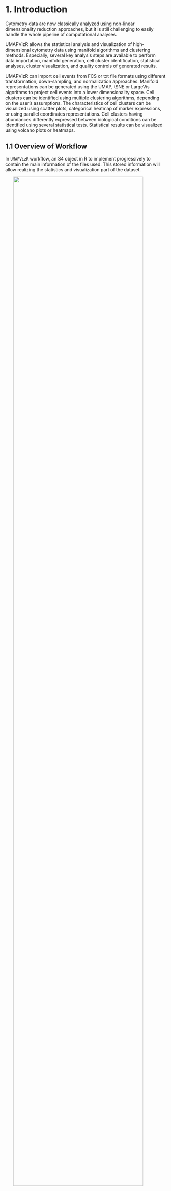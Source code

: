 # 1. Introduction

Cytometry data are now classically analyzed using non-linear
dimensionality reduction approaches, but it is still challenging to
easily handle the whole pipeline of computational analyses.

UMAPVizR allows the statistical analysis and visualization of
high-dimensional cytometry data using manifold algorithms and clustering
methods. Especially, several key analysis steps are available to perform
data importation, manifold generation, cell cluster identification,
statistical analyses, cluster visualization, and quality controls of
generated results.

UMAPVizR can import cell events from FCS or txt file formats using
different transformation, down-sampling, and normalization approaches.
Manifold representations can be generated using the UMAP, tSNE or
LargeVis algorithms to project cell events into a lower dimensionality
space. Cell clusters can be identified using multiple clustering
algorithms, depending on the user’s assumptions. The characteristics of
cell clusters can be visualized using scatter plots, categorical heatmap
of marker expressions, or using parallel coordinates representations.
Cell clusters having abundances differently expressed between biological
conditions can be identified using several statistical tests.
Statistical results can be visualized using volcano plots or heatmaps.

## 1.1 Overview of Workflow

In `UMAPVizR` workflow, an S4 object in R to implement progressively to
contain the main information of the files used. This stored information
will allow realizing the statistics and visualization part of the
dataset.

<img src="README/figures/workflow.png" width="90%" style="display: block; margin: auto;" />

*Figure 1: Workflow of UMAPVizR* *It consists of three main steps: (1)
importing the data in FCS or txt format resulting in the creation of an
S4 UMAPdata object, (2) adding the metadata to the UMAPdata object, (3)
generating the manifold and clustering. The results can be (4)
visualised in different ways and (5) differential analyses are
possible.*

## 1.2 Input data

The following conditions must be respected to analyse the data with
`UMAPVizR`:

-   **Type and format of data**: The biological data that can be
    explored and integrated with `UMAPVizR` are flow, mass or spectral
    cytometry data. The input files can be in standard cytometry format
    (FCS) or txt format.
-   **Compensation**: Before starting an analysis with `UMAPVizR` it is
    necessary to perform the compensation steps for flow cytometry and
    spectral data with conventional methods (FlowJo or Kaluza).
-   **Cleaning and gating**: It is recommended to perform data cleaning:
    to remove debris, dead cells and doublets. You can then perform a
    pre-gating on a large population of interest, e.g.lymphocytes, to
    make the use of `UMAPVizR` more optimal.

# 2. Quick start

## 2.1 Installation

To download `UMAPVizR` it is required `devtools`:

``` r
install.packages("devtools")
library("devtools")
install_github("tchitchek-lab/UMAPVizR")
```

The `UMAPVizR` package automatically downloads the necessary packages
for its operation such as: `coin`, `concaveman`, `dendextend`,
`flowCore`, `ggdendro`, `gglot2`, `gridExtra`, `MASS`, `plyr`,
`reshape`, `reshape2`, `rstatix`, `Rtsne`, `scales`, `stats`, `stringr`,
`uwot`. If not, the packages are available on the `CRAN`, except
`flowCore` which is available on `Bioconductor`.

Once installed, `UMAPVizR` can be loaded using the following command:

``` r
library("UMAPVizR")
```

## 2.2 Importing data

The first function of the package to use is the `import` function which
allows importing the expression matrix of the files in the `UMAPdata`
object.

The files to be analysed must be in FCS or txt format. The function is
used as below:

``` r
# creation of a vector containing the names of the files 

files <- list.files("C:/Users/GWMA/Documents/Transreg/03_Kaluza_exports_renamed/Panel_03_NK/", 
                    pattern = "fcs", full.names = TRUE)

# import the FCS files  
UMAPV <- import(files, 
                filetype = "fcs", 
                transform = "logicle", 
                exclude.markers = c("FS","FS.1","FS.2", "SS","SS.1","SS.2", "Time"), 
                downsampling = 5000)
```

The main arguments of the `import` function are:

-   the `filetype` argument allows you to define the type of format
    which is used for the data,
-   the `transform` argument allows you to choose the type of
    transformation to be used on the data. Advice: For flow cytometry,
    data use a `logicle` transform and for mass cytometry data use an
    `arcsinh` transform,
-   the `exclude_markers` argument is used to remove the channels not to
    be used for the analysis.

## 2.3 Assign metadata

The metadata can be assigned to each sample in the dataset. The
different viewers associate samples with specific biological conditions
or individuals using this metadata. The metadata file must contain
exclusively the following column names:

-   individual: corresponds to the sample identifier,
-   condition: corresponds to the biological condition of the sample,
-   timepoint: corresponds to the timepoint of the sample (optional).

To do this, follow the instructions below:

``` r
# creation of the dataframe 
metadata <- data.frame("individual"= c("10105LA","10209HE","10306CG","10307BR","10503DC",
                                       "10707BL","11204CD","20208AA","20210RF",
                                       "10105LA","10209HE","10304KJ","10306CG","10309BR",
                                       "10503DC","11204CD","20208AA","20210RF",
                                       "21203AS",
                                       "10105LA","10207BL","10209HE","10304KJ","10306CG",
                                       "10503DC","10807BR","10904VP","11204CD","20208AA",
                                       "20210RF",
                                       "10105LA","10207BL","10209HE","10304KJ","10306CG",
                                       "10503DC","10807BR","10904VP","11204CD","20208AA",
                                       "20210RF","21203AS"),
                       "condition"= rep("HV", 42),
                       "timepoint"= c(rep("V1", 9), rep("V6", 10), rep("V7", 11), rep("V8", 12))
)

rownames(metadata) = paste0(metadata$timepoint,"_", metadata$individual)

# assign the dataframe 
UMAPV <- assignMetadata(UMAPV, metadata = metadata)
```

## 2.4 Manifold construction and clustering

If the marker names are not the same for each sample (refer to point 3
to check), they can be corrected as below:

``` r
# Rename markers if necessary
UMAPV <- renameMarkers(UMAPV, marker.names = c("TCRgd", "NKP44", "HLADR", "NKp30", "NKp46",
                                               "NKG2D", "CD3", "CD16", "CD56", "CD8"))
```

This part consists of two steps. The first step is to perform the
manifold on the dataset by following the instructions below:

``` r
# Perform Manifold from the "UMAPdata" object
UMAPV <- generateManifold(UMAPV, 
                          markers = c("TCRgd", "NKP44", "HLADR", "NKp30", "NKp46",
                                      "NKG2D", "CD3", "CD16", "CD56", "CD8"), 
                          type = "UMAP", 
                          n_neighbors = 15,
                          n_components = 2,
                          metric = "euclidean",
                          n_epochs = NULL,
                          n_threads = 40, 
                          n_sgd_threads = 1,
                          scale = FALSE)
```

    ## Manifold markers are: TCRgd, NKP44, HLADR, NKp30, NKp46, NKG2D, CD3, CD16, CD56, CD8

    ## 16:56:21 UMAP embedding parameters a = 1.896 b = 0.8006

    ## 16:56:21 Read 193322 rows and found 10 numeric columns

    ## 16:56:21 Using Annoy for neighbor search, n_neighbors = 15

    ## 16:56:22 Building Annoy index with metric = euclidean, n_trees = 50

    ## 0%   10   20   30   40   50   60   70   80   90   100%

    ## [----|----|----|----|----|----|----|----|----|----|

    ## **************************************************|
    ## 16:56:37 Writing NN index file to temp file C:\Users\GWMA\AppData\Local\Temp\RtmpmIkY0J\file1cc0551d85c
    ## 16:56:38 Searching Annoy index using 40 threads, search_k = 1500
    ## 16:56:47 Annoy recall = 100%
    ## 16:56:47 Commencing smooth kNN distance calibration using 40 threads
    ## 16:56:51 Initializing from normalized Laplacian + noise
    ## 16:56:57 Commencing optimization for 200 epochs, with 3859266 positive edges using 1 thread
    ## 16:59:15 Optimization finished

The main arguments of the `generateManifold` function are:

-   the `markers` argument is used to specify the markers to use for the
    manifold generation,
-   the `type` argument is used to specify the clustering method to use.

The second step allows the clustering to be performed from the manifold
by following the instructions below:

``` r
# Clustering computation from the manifold 
UMAPV <- identifyClusters(UMAPV, space = "manifold", method = "kmeans", centers = 120, nstart = 3)
```

    ## Identifying cell clusters...

    ## computing cell clusters boundaries...

    ## computing cell cluster count matrix...

    ## computing cell cluster abundance matrix...

The main arguments of the `identifyClusters` function are:

-   the `space` argument is used to determine if clustering should be
    done on the markers or the manifold,
-   the `method` argument is used to specify the method to use for the
    clustering.

N.B: These two steps can be switched depending on the selected
parameters.

## 2.5 Basic visualization

### 2.5.1 Plots a representation of a computed manifold (PlotManifold)

Once the complete template has been generated, it is possible to perform
quick visualization of the dataset.

The first visualization shows a computed manifold representation for a
given analysis. The manifold can be coloured based on the local cell
density or marker expression. The main argument of the `plotManifold`
function is `markers` which are used to specify the marker to be used
for colouring. The `density` value is used to colour based on the local
density.

``` r
# Display manifold overlay by 'density' 
plotManifold(UMAPV, 
             markers = "density")
```

![](README/figure-markdown_github/PlotManifold-1.png)

*The UMAP representation shows the distribution of cell density within
the clusters (delimited by the black lines) for all samples.*

The name of the marker is used to colour based on its expression.

``` r
# Display manifold overlay by 'markers'  
plotManifold(UMAPV, 
             markers = "NKP44")
```

![](README/figure-markdown_github/PlotManifold2-1.png)

*The UMAP representation shows the the expression of the NKP44 marker
within the clusters (delimited by the black lines) for all samples.*

It is possible to use an additional argument called `samples` which are
used to specify the biological samples to be displayed during the
representation as below:

``` r
# Display manifold overlay by 'density' by sample 
plotManifold(UMAPV, 
             markers = "density", 
             samples = "V1_10105LA")
```

![](README/figure-markdown_github/PlotManifold3-1.png)

*The same representation as the first UMAP but for a single sample.*

### 2.5.2 Plots an heatmap of cell marker expressions (plotHmExpressions)

The second visualization shows a heatmap displaying the expression
values of each marker for the dataset as below:

``` r
# Heatmap of expression markers 
hm.exp <- plotHmExpressions(UMAPV)
```

    ## initial  value 40.803864 
    ## iter   5 value 30.625984
    ## iter  10 value 28.366871
    ## final  value 28.271998 
    ## converged

``` r
plot(hm.exp)
```

![](README/figure-markdown_github/PlotHMExpressions-1.png)

*Heatmap showing marker median relative expressions for all clusters.
The mean of the median expression of each marker has been classified in
4 categories. Hierarchical clustering has been performed at both the
marker and cluster levels and are represented using dendograms.*

This visualization can be customized with some parameters as below:

``` r
# Heatmap of expression markers 
hm.exp <- plotHmExpressions(UMAPV, 
                            markers = c("NKP44", "NKp30", "NKp46", "NKG2D"), 
                            clusters = c(1:50))
```

    ## initial  value 20.946861 
    ## iter   5 value 17.131285
    ## final  value 17.059982 
    ## converged

``` r
plot(hm.exp)
```

![](README/figure-markdown_github/plotHmExpressions2-1.png)

*The same representation but with marker and cluster defined.*

The customization parameters of the `plotHmExpressions` are:

-   the `markers` argument is used to specify the markers to be used for
    the heatmap,
-   the `clusters` argument is used to specify the identifiers of the
    clusters to be displayed for the heatmap.

These parameters can be used independently of each other.

# 3. Quality control

The `UMAPVizR` package allows for a set of quality controls to be
performed. The quality control can be performed on the input dataset to
check the names and range expression of the markers of each sample, but
also, after analysis, to check the quality of the clustering performed.

## 3.1 Quality control of the dataset

Quality control after the import of samples can be checked in two ways.
The first method of quality control is to check the concordance of the
markers between the different samples as below:

``` r
# Check for marker concordance
QCN <- QCMarkerNames(files)
```

    ##            nb_cells FS-H FS-A FS-W SS-H SS-A SS-W       FL1-A    FL2-A  FL3-A
    ## V1_10105LA     5768   FS   FS   FS   SS   SS   SS TCR gd-FITC NKP44-PE DR-ECD
    ## V1_10209HE     4944   FS   FS   FS   SS   SS   SS TCR gd-FITC NKP44-PE DR-ECD
    ## V1_10306CG     4746   FS   FS   FS   SS   SS   SS TCR gd-FITC NKP44-PE DR-ECD
    ## V1_10307BR     3615   FS   FS   FS   SS   SS   SS TCR gd-FITC NKP44-PE DR-ECD
    ## V1_10503DC     5877   FS   FS   FS   SS   SS   SS TCR gd-FITC NKP44-PE DR-ECD
    ## V1_10707BL     7823   FS   FS   FS   SS   SS   SS TCR gd-FITC NKP44-PE DR-ECD
    ##                 FL4-A      FL5-A     FL6-A    FL7-A     FL8-A      FL9-A FL10-A
    ## V1_10105LA NKp30-Pcy5 NKp46-Pcy7 NKG2D-APC CD3-A700 CD16-A750 CD56-BV421 CD8-KO
    ## V1_10209HE NKp30-Pcy5 NKp46-Pcy7 NKG2D-APC CD3-A700 CD16-A750 CD56-BV421 CD8-KO
    ## V1_10306CG NKp30-Pcy5 NKp46-Pcy7 NKG2D-APC CD3-A700 CD16-A750 CD56-BV421 CD8-KO
    ## V1_10307BR NKp30-Pcy5 NKp46-Pcy7 NKG2D-APC CD3-A700 CD16-A750 CD56-BV421 CD8-KO
    ## V1_10503DC NKp30-Pcy5 NKp46-Pcy7 NKG2D-APC CD3-A700 CD16-A750 CD56-BV421 CD8-KO
    ## V1_10707BL NKp30-Pcy5 NKp46-Pcy7 NKG2D-APC CD3-A700 CD16-A750 CD56-BV421 CD8-KO

The second quality control method is to check the low (5%) and high
(95%) expression values of each marker for each sample:

``` r
# Check the expression values for markers
QCR <- QCMarkerRanges(files)
```

    ##                  FS       FS       FS       SS       SS       SS TCR gd-FITC
    ## V1_10105LA 4.836585 4.989121 4.353023 4.246526 4.410427 4.347033   1.2229851
    ## V1_10209HE 4.830411 4.955269 4.347033 4.233577 4.376030 4.334798   1.4042910
    ## V1_10306CG 4.947511 5.075207 4.347033 4.306356 4.453486 4.340958   1.6249665
    ## V1_10307BR 4.884884 5.021064 4.347033 4.316584 4.488392 4.353023   1.6031246
    ## V1_10503DC 4.829002 4.962259 4.353023 4.289901 4.446210 4.347033   1.6368241
    ## V1_10707BL 4.815139 4.954592 4.364761 4.337542 4.477769 4.347033   0.9124178
    ##             NKP44-PE   DR-ECD NKp30-Pcy5 NKp46-Pcy7 NKG2D-APC  CD3-A700
    ## V1_10105LA 1.2894598 1.271010  1.1037258   1.989170  2.056610 1.9222306
    ## V1_10209HE 0.9668970 1.579406  1.1496302   1.846668  2.414580 0.9294985
    ## V1_10306CG 0.8354852 1.698004  0.8368412   2.761478  3.339898 1.2062602
    ## V1_10307BR 1.3685657 1.532980  1.1084658   2.161430  2.873332 0.6686698
    ## V1_10503DC 1.0512715 1.318435  0.8781855   2.253348  2.616961 0.8506702
    ## V1_10707BL 0.6770187 1.399496  1.4884913   2.546774  3.139840 2.0235424
    ##            CD16-A750 CD56-BV421   CD8-KO
    ## V1_10105LA  2.265913   2.708021 1.823717
    ## V1_10209HE  2.694609   2.973497 1.934102
    ## V1_10306CG  2.824189   2.967019 1.673800
    ## V1_10307BR  2.326850   3.037347 1.498806
    ## V1_10503DC  2.686252   2.916044 2.133573
    ## V1_10707BL  2.834552   3.253349 2.259912

    ##                  FS       FS       FS       SS       SS       SS TCR gd-FITC
    ## V1_10105LA 5.158144 5.305961 4.443943 4.621098 4.813464 4.506733    2.280538
    ## V1_10209HE 5.173436 5.307780 4.403514 4.584182 4.724468 4.413979    2.118809
    ## V1_10306CG 5.248328 5.374601 4.392790 4.614367 4.754747 4.413979    2.195158
    ## V1_10307BR 5.180815 5.317134 4.408778 4.653551 4.830843 4.448741    2.347433
    ## V1_10503DC 5.137767 5.276119 4.413979 4.626658 4.789096 4.434183    2.290403
    ## V1_10707BL 5.141039 5.285225 4.419119 4.696846 4.834221 4.413979    2.117568
    ##            NKP44-PE   DR-ECD NKp30-Pcy5 NKp46-Pcy7 NKG2D-APC CD3-A700 CD16-A750
    ## V1_10105LA 2.698542 3.751472   3.070920   4.164283  3.928043 3.178521  4.747111
    ## V1_10209HE 2.408619 3.910715   3.057855   3.956062  3.914080 2.842833  4.826450
    ## V1_10306CG 2.412678 3.838884   3.186744   4.040787  4.063245 3.043769  4.817522
    ## V1_10307BR 2.504910 4.329139   3.344018   3.950651  3.987541 2.864951  4.703335
    ## V1_10503DC 2.414765 3.107674   3.167953   3.917157  3.895880 2.806967  4.751921
    ## V1_10707BL 2.377488 3.506573   3.267490   3.982711  3.964351 3.146767  4.549099
    ##            CD56-BV421   CD8-KO
    ## V1_10105LA   4.359073 3.387718
    ## V1_10209HE   4.428926 3.528046
    ## V1_10306CG   4.336497 3.744981
    ## V1_10307BR   4.392716 3.813623
    ## V1_10503DC   4.264874 3.901291
    ## V1_10707BL   4.446657 3.906904

## 3.2 Control quality of the cell clustering result

The quality control of clustering can be checked in two ways. The first
method allows the identification of small clusters, i.e. clusters whose
number of cells is below a specific threshold. The method is shown
below:

``` r
# QC for small clusters 
QCS <- QCSmallClusters(UMAPV)
```

![](README/figure-markdown_github/QCSmallClusters-1.png)

*Heatmap showing the results for the cell clusters with a number of
associated cells less than the number of cells specified by the user. On
the left are the contributions of each sample and on the right the
contribution of the whole dataset.* *If the tile is red then the cluster
is less than the specified number of cells, if the tile is green, the
cluster is greater than or equal to the specified number of cells.* *The
percentage of clusters with a small number of cells among all clusters
is shown at the top of the heatmap.*

    ##      V1_10105LA V1_10209HE V1_10306CG V1_10307BR V1_10503DC V1_10707BL
    ## [1,]      FALSE       TRUE      FALSE       TRUE       TRUE      FALSE
    ## [2,]       TRUE       TRUE       TRUE       TRUE      FALSE       TRUE
    ## [3,]       TRUE      FALSE      FALSE       TRUE       TRUE       TRUE
    ## [4,]       TRUE       TRUE       TRUE      FALSE       TRUE       TRUE
    ## [5,]       TRUE      FALSE       TRUE      FALSE       TRUE       TRUE
    ## [6,]      FALSE      FALSE       TRUE       TRUE      FALSE       TRUE
    ##      V1_11204CD V1_20208AA V1_20210RF V6_10105LA V6_10209HE V6_10304KJ
    ## [1,]       TRUE       TRUE       TRUE      FALSE       TRUE       TRUE
    ## [2,]      FALSE       TRUE      FALSE       TRUE       TRUE       TRUE
    ## [3,]       TRUE       TRUE      FALSE      FALSE      FALSE       TRUE
    ## [4,]       TRUE       TRUE       TRUE       TRUE       TRUE       TRUE
    ## [5,]       TRUE      FALSE       TRUE       TRUE      FALSE       TRUE
    ## [6,]      FALSE      FALSE       TRUE      FALSE      FALSE       TRUE
    ##      V6_10306CG V6_10309BR V6_10503DC V6_11204CD V6_20208AA V6_20210RF
    ## [1,]      FALSE       TRUE       TRUE       TRUE       TRUE      FALSE
    ## [2,]      FALSE       TRUE       TRUE      FALSE       TRUE       TRUE
    ## [3,]       TRUE       TRUE       TRUE       TRUE       TRUE      FALSE
    ## [4,]      FALSE       TRUE       TRUE       TRUE       TRUE       TRUE
    ## [5,]       TRUE       TRUE       TRUE       TRUE       TRUE       TRUE
    ## [6,]       TRUE       TRUE       TRUE       TRUE       TRUE       TRUE
    ##      V6_21203AS V7_10105LA V7_10207BL V7_10209HE V7_10304KJ V7_10306CG
    ## [1,]      FALSE       TRUE      FALSE       TRUE       TRUE      FALSE
    ## [2,]       TRUE       TRUE       TRUE      FALSE       TRUE       TRUE
    ## [3,]       TRUE      FALSE       TRUE      FALSE       TRUE      FALSE
    ## [4,]       TRUE       TRUE       TRUE      FALSE      FALSE      FALSE
    ## [5,]       TRUE      FALSE       TRUE      FALSE      FALSE       TRUE
    ## [6,]       TRUE       TRUE       TRUE      FALSE      FALSE       TRUE
    ##      V7_10503DC V7_10807BR V7_10904VP V7_11204CD V7_20208AA V7_20210RF
    ## [1,]       TRUE       TRUE       TRUE       TRUE       TRUE       TRUE
    ## [2,]      FALSE       TRUE       TRUE       TRUE      FALSE      FALSE
    ## [3,]       TRUE       TRUE       TRUE       TRUE       TRUE      FALSE
    ## [4,]       TRUE      FALSE       TRUE       TRUE       TRUE       TRUE
    ## [5,]       TRUE       TRUE       TRUE       TRUE       TRUE       TRUE
    ## [6,]       TRUE       TRUE       TRUE       TRUE       TRUE       TRUE
    ##      V8_10105LA V8_10207BL V8_10209HE V8_10304KJ V8_10306CG V8_10503DC
    ## [1,]       TRUE      FALSE       TRUE       TRUE      FALSE       TRUE
    ## [2,]       TRUE       TRUE       TRUE       TRUE       TRUE       TRUE
    ## [3,]      FALSE       TRUE      FALSE       TRUE       TRUE       TRUE
    ## [4,]       TRUE       TRUE       TRUE       TRUE       TRUE       TRUE
    ## [5,]      FALSE       TRUE      FALSE       TRUE       TRUE       TRUE
    ## [6,]      FALSE       TRUE      FALSE      FALSE       TRUE      FALSE
    ##      V8_10807BR V8_10904VP V8_11204CD V8_20208AA V8_20210RF V8_21203AS
    ## [1,]       TRUE       TRUE       TRUE       TRUE       TRUE      FALSE
    ## [2,]       TRUE       TRUE      FALSE       TRUE      FALSE       TRUE
    ## [3,]       TRUE       TRUE       TRUE       TRUE      FALSE       TRUE
    ## [4,]       TRUE       TRUE       TRUE       TRUE       TRUE       TRUE
    ## [5,]      FALSE       TRUE       TRUE      FALSE       TRUE       TRUE
    ## [6,]      FALSE       TRUE       TRUE       TRUE       TRUE      FALSE
    ##      total.cells
    ## [1,]       FALSE
    ## [2,]       FALSE
    ## [3,]       FALSE
    ## [4,]       FALSE
    ## [5,]       FALSE
    ## [6,]       FALSE

The second method allows identifying the uniform clusters, i.e. those
with unimodal expression and low dispersion of expression for all its
markers. The method is shown below:

``` r
# QC for uniform clusters
QCU <- QCUniformClusters(UMAPV)
```

    ## Using clusters as id variables
    ## Using clusters as id variables

![](README/figure-markdown_github/QCUniformClusters-1.png)

*Heatmap showing the results for the cell clusters having uniform
phenotypes* *The percentage of clusters having an uniform phenotype
among all clusters is shown at the top of the heatmap. If the score is
high, it indicates that the clustering is good.*

    ##   clusters markers    pv_dip       IQR passed
    ## 1        1    CD16 0.9941370 0.3805965   TRUE
    ## 2        1     CD3 0.9975060 0.3220588   TRUE
    ## 3        1    CD56 0.9913321 0.3781783   TRUE
    ## 4        1     CD8 0.9938748 0.4152218   TRUE
    ## 5        1   HLADR 0.9822374 0.4882654   TRUE
    ## 6        1   NKG2D 0.9912756 0.2313864   TRUE

# 4. Statistics and visualization

## 4.1 Statistical analysis

Once the whole template has been completed and the number of clusters
has been quality controlled, it is possible to perform differential
analysis on the dataset.

The statistics are calculated as follows:

``` r
# Compute statistics 
baseline = "V1"
list.conditions <- c("V6", "V7", "V8")

for (condition in list.conditions) {
  UMAPV <- computeStatistics(UMAPV, paste0(condition), paste0(baseline))
}
```

    ## Computing of the wilcox.test for: V6 vs. V1

    ## Computing of the wilcox.test for: V7 vs. V1

    ## Computing of the wilcox.test for: V8 vs. V1

For the `computeStatistics` function:

-   the `condition` argument is used to specify the condition to be
    compared,
-   the `ref.condition` argument is used to specify the reference
    condition,
-   the `test.statistics` argument is used to specify the method of
    statistical test,
-   the `paired` argument is used to specify whether the paired or
    unpaired comparison should be applied.

The visualization of this differential analysis can be done in different
possibilities, either as a volcano plot as follows:

``` r
# Volcano plot for differential analysis 
plotVolcanoPlot(UMAPV, comparison = ("V7 vs. V1"))
```

![](README/figure-markdown_github/plotVolcanoPlot-1.png)

Either in the heatmap, as follows:

``` r
# Heatmap of statistics
hm.stats <- plotHmStatistics(UMAPV, clusters = NULL,
                             statistics = "pvalue")
```

    ## Warning: `guides(<scale> = FALSE)` is deprecated. Please use `guides(<scale> =
    ## "none")` instead.

``` r
plot(hm.stats)
```

![](README/figure-markdown_github/plotHmStatistics-1.png)

For the `plotHmStatistics` function:

-   the `clusters` argument is used to specify the identifiers of the
    clusters to be displayed for the heatmap,
-   the `statistics` argument is used to specify the reference
    condition.

``` r
# Heatmap of abundances
plotHmAbundances(UMAPV, clusters = NULL,
                 samples = NULL)
```

![](README/figure-markdown_github/plotHmAbundances-1.png)

For the `plotHmStatistics` function:

-   the `clusters` argument is used to specify the identifiers of the
    clusters to be displayed for the heatmap,
-   the `samples` argument is used to specify the biological samples to
    be displayed for the heatmap,
-   the `saturation` argument is used to xxx.

It is possible to perform a differential analysis in the boxplot format
as follows:

``` r
# Boxplot for differential analysis
plotBoxplot(UMAPV, 
            clusters = "8",
            samples = NULL,
            observation = "timepoint", 
            test.statistics = "wilcox.test")
```

![](README/figure-markdown_github/plotBoxplot-1.png)

For the `plotBoxPlot` function:

-   the `clusters` argument is used to specify the identifiers of the
    clusters to be displayed,
-   the `samples` argument is used to specify the biological samples to
    be displayed,
-   the `observation` argument is used to specify the xxx,
-   the `test.statistics` argument is used to specify the method of
    statistical test,
-   the `paired` argument is used to specify whether the paired or
    unpaired comparison should be applied.

## 4.2 Visualization

``` r
# MDS
plotMDS(UMAPV, levels = "samples", condition.samples = "timepoint", clusters = NULL, samples = NULL)
```

    ## initial  value 33.715896 
    ## iter   5 value 15.595230
    ## iter  10 value 13.403076
    ## iter  15 value 12.786789
    ## iter  20 value 12.452971
    ## iter  25 value 11.953629
    ## iter  30 value 11.676708
    ## iter  35 value 11.566281
    ## iter  35 value 11.557324
    ## iter  35 value 11.553379
    ## final  value 11.553379 
    ## converged

    ## Warning: ggrepel: 31 unlabeled data points (too many overlaps). Consider
    ## increasing max.overlaps

![](README/figure-markdown_github/plotMDS-1.png)

``` r
plotMDS(UMAPV, levels = "clusters", clusters = NULL, samples = NULL)
```

    ## initial  value 34.721215 
    ## iter   5 value 15.419858
    ## iter  10 value 12.288058
    ## iter  15 value 11.390489
    ## iter  20 value 11.246439
    ## iter  25 value 11.017206
    ## iter  30 value 10.707776
    ## iter  35 value 10.589177
    ## final  value 10.562997 
    ## converged

    ## Warning: ggrepel: 113 unlabeled data points (too many overlaps). Consider
    ## increasing max.overlaps

![](README/figure-markdown_github/plotMDS-2.png)

``` r
# PCA
plotPCA(UMAPV, levels = "clusters", clusters = NULL, samples = NULL)
```

![](README/figure-markdown_github/plotPCA-1.png)

``` r
plotPCA(UMAPV, levels = "samples", clusters = NULL, samples = NULL, condition.samples = "timepoint")
```

![](README/figure-markdown_github/plotPCA-2.png)

``` r
plotPCA(UMAPV, clusters = NULL, samples = NULL)
```

![](README/figure-markdown_github/plotPCA-3.png)

# 5. Advanced usage

## 5.1 Upsampling

## 5.2 Export
